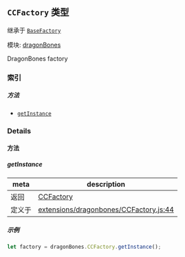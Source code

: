 ## `CCFactory` 类型

继承于 [`BaseFactory`](BaseFactory.md)


模块: [dragonBones](../modules/dragonBones.md)


DragonBones factory



### 索引



##### 方法

  - [`getInstance`](#getinstance) 



### Details




<!-- Method Block -->
#### 方法


##### getInstance



| meta | description |
|------|-------------|
| 返回 | <a href="../classes/CCFactory.html" class="crosslink">CCFactory</a> 
| 定义于 | [extensions/dragonbones/CCFactory.js:44](https://github.com/cocos-creator/engine/blob/2fda22be5638065a190bc4c97da6548631319aba/extensions/dragonbones/CCFactory.js#L44) |


##### 示例

```js
let factory = dragonBones.CCFactory.getInstance();
```



